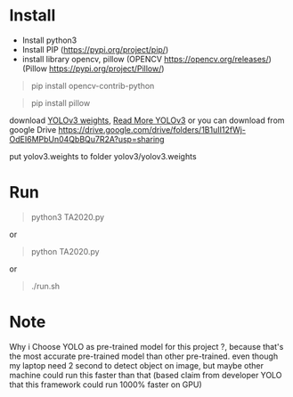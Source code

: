 # Install

- Install python3
- Install PIP (https://pypi.org/project/pip/)
- install library opencv, pillow (OPENCV https://opencv.org/releases/) (Pillow https://pypi.org/project/Pillow/)

> pip install opencv-contrib-python

> pip install pillow

download [YOLOv3 weights](https://pjreddie.com/media/files/yolov3.weights), [Read More YOLOv3](https://pjreddie.com/darknet/yolo/)
or you can download from google Drive
https://drive.google.com/drive/folders/1B1uII12fWj-OdEI6MPbUn04QbBQu7R2A?usp=sharing

put yolov3.weights to folder yolov3/yolov3.weights

# Run
> python3 TA2020.py

or

> python TA2020.py

or 

> ./run.sh

# Note 
Why i Choose YOLO as pre-trained model for this project ?, because that's the most accurate pre-trained model than other pre-trained. even though my laptop need 2 second to detect object on image, but maybe other machine could run this faster than that (based claim from developer YOLO that this framework could run 1000% faster on GPU)
